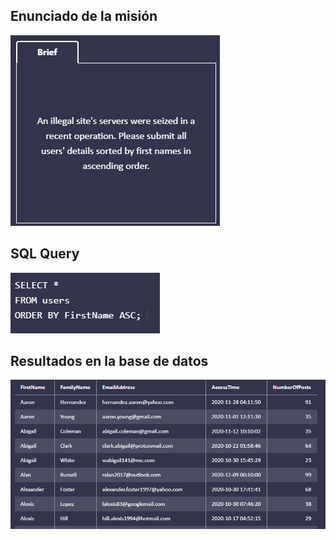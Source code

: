 ## Enunciado de la misión

![Enunciado](https://github.com/alafa/theegg_ai/blob/master/tarea_43/images/6.1.PNG?raw=true)

## SQL Query

![sql_query](https://github.com/alafa/theegg_ai/blob/master/tarea_43/images/6.2.PNG?raw=true)

## Resultados en la base de datos

![result](https://github.com/alafa/theegg_ai/blob/master/tarea_43/images/6.3.PNG?raw=true)